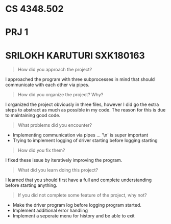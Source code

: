 # CS 4348.502
# PRJ 1
# SRILOKH KARUTURI SXK180163


> How did you approach the project?

I approached the program with three subprocesses in mind that should communicate with each other via pipes.

> How did you organize the project? Why?

I organized the project obviously in three files, however I did go the extra steps to abstract as much as possible in my code. The reason for this is due to maintaining good code.

> What problems did you encounter?
> 
- Implementing communication via pipes ... '\n' is super important
- Trying to implement logging of driver starting before logging starting

> How did you fix them?

I fixed these issue by iteratively improving the program. 

> What did you learn doing this project?

I learned that you should first have a full and complete understanding before starting anything. 

> If you did not complete some feature of the project, why not?
- Make the driver program log before logging program started. 
- Implement additional error handling
- Implement a seperate menu for history and be able to exit